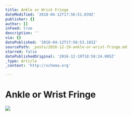 ```yaml
---
title: Ankle or Wrist Fringe
dateModified: '2018-04-12T17:56:51.039Z'
publisher: {}
author: []
inFeed: true
description: ''
via: {}
datePublished: '2018-04-12T17:56:53.183Z'
sourcePath: _posts/2016-12-19-ankle-or-wrist-fringe.md
starred: false
datePublishedOriginal: '2016-12-19T18:58:24.005Z'
_type: Article
_context: 'http://schema.org'

---
```

# **Ankle or Wrist Fringe**
![](https://the-grid-user-content.s3-us-west-2.amazonaws.com/19690184-723a-461b-8c36-73fbc14ef1a2.jpg)